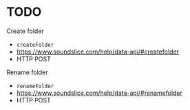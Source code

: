 # TODO

Create folder
- `createFolder`
- https://www.soundslice.com/help/data-api/#createfolder
- HTTP POST

Rename folder
- `renameFolder`
- https://www.soundslice.com/help/data-api/#renamefolder
- HTTP POST
